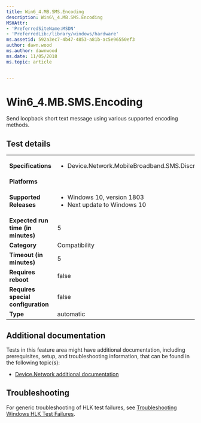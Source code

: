 ```yaml
---
title: Win6_4.MB.SMS.Encoding
description: Win6\_4.MB.SMS.Encoding
MSHAttr:
- 'PreferredSiteName:MSDN'
- 'PreferredLib:/library/windows/hardware'
ms.assetid: 592a3ec7-4b47-4853-a81b-ac5e96550ef3
author: dawn.wood
ms.author: dawnwood
ms.date: 11/05/2018
ms.topic: article


---
```


# Win6_4.MB.SMS.Encoding


Send loopback short text message using various supported encoding methods.

## Test details

|||
|---|---|
| **Specifications**  | <ul><li>Device.Network.MobileBroadband.SMS.Discretional</li></ul> |  
| **Platforms**   | <ul></ul> |
| **Supported Releases** | <ul><li>Windows 10, version 1803</li><li>Next update to Windows 10</li></ul> |
|**Expected run time (in minutes)**| 5 |
|**Category**| Compatibility |
|**Timeout (in minutes)**| 5 |
|**Requires reboot**| false |
|**Requires special configuration**| false |
|**Type**| automatic |



## <span id="Additional_documentation"></span><span id="additional_documentation"></span><span id="ADDITIONAL_DOCUMENTATION"></span>Additional documentation


Tests in this feature area might have additional documentation, including prerequisites, setup, and troubleshooting information, that can be found in the following topic(s):

-   [Device.Network additional documentation](device-network-additional-documentation.md)

## <span id="Troubleshooting"></span><span id="troubleshooting"></span><span id="TROUBLESHOOTING"></span>Troubleshooting


For generic troubleshooting of HLK test failures, see [Troubleshooting Windows HLK Test Failures](../user/troubleshooting-windows-hlk-test-failures.md).










